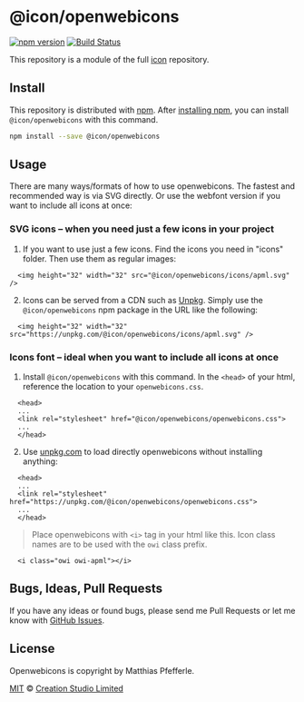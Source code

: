 # @icon/openwebicons

[![npm version](https://img.shields.io/npm/v/@icon/openwebicons.svg)](https://www.npmjs.org/package/@icon/openwebicons)
[![Build Status](https://travis-ci.org/icon/icon.svg?branch=master)](https://travis-ci.org/icon/icon)

This repository is a module of the full [icon][icon] repository.

## Install

This repository is distributed with [npm]. After [installing npm][install-npm], you can install `@icon/openwebicons` with this command.

```bash
npm install --save @icon/openwebicons
```

## Usage

There are many ways/formats of how to use openwebicons. The fastest and recommended way is via SVG directly. Or use the webfont version if you want to include all icons at once:

### SVG icons – when you need just a few icons in your project

  1. If you want to use just a few icons. Find the icons you need in "icons" folder. Then use them as regular images:

```
  <img height="32" width="32" src="@icon/openwebicons/icons/apml.svg" />
```

  2. Icons can be served from a CDN such as [Unpkg][Unpkg]. Simply use the `@icon/openwebicons` npm package in the URL like the following:

```
  <img height="32" width="32" src="https://unpkg.com/@icon/openwebicons/icons/apml.svg" />
```

### Icons font – ideal when you want to include all icons at once

  1. Install `@icon/openwebicons` with this command. In the `<head>` of your html, reference the location to your `openwebicons.css`.

```
  <head>
  ...
  <link rel="stylesheet" href="@icon/openwebicons/openwebicons.css">
  ...
  </head>
```

  2. Use [unpkg.com][Unpkg] to load directly openwebicons without installing anything:

```
  <head>
  ...
  <link rel="stylesheet" href="https://unpkg.com/@icon/openwebicons/openwebicons.css">
  ...
  </head>
```

> Place openwebicons with `<i>` tag in your html like this. Icon class names are to be used with the `owi` class prefix.

```
  <i class="owi owi-apml"></i>
```


## Bugs, Ideas, Pull Requests

If you have any ideas or found bugs, please send me Pull Requests or let me know with [GitHub Issues][github issues].

## License

Openwebicons is copyright by Matthias Pfefferle.

[MIT](./LICENSE) &copy; [Creation Studio Limited](https://creationstudio.com/)

[icon]: https://github.com/icon/icon
[docs]: http://icon.github.io/
[npm]: https://www.npmjs.com/
[install-npm]: https://docs.npmjs.com/getting-started/installing-node
[sass]: http://sass-lang.com/
[github issues]: https://github.com/thecreation/icons/issues
[Unpkg]: https://unpkg.com